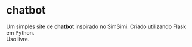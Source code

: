 # chatbot
Um simples site de **chatbot** inspirado no SimSimi. Criado utilizando Flask em Python. <br>
Uso livre.
